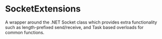 # SocketExtensions
A wrapper around the .NET Socket class which provides extra functionality such as length-prefixed send/receive, and Task based overloads for common functions.
